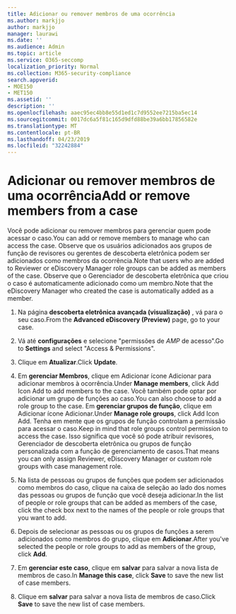 ```yaml
---
title: Adicionar ou remover membros de uma ocorrência
ms.author: markjjo
author: markjjo
manager: laurawi
ms.date: ''
ms.audience: Admin
ms.topic: article
ms.service: O365-seccomp
localization_priority: Normal
ms.collection: M365-security-compliance
search.appverid:
- MOE150
- MET150
ms.assetid: ''
description: ''
ms.openlocfilehash: aaec95ec4bb8e55d1ed1c7d9552ee7215ba5ec14
ms.sourcegitcommit: 0017dc6a5f81c165d9dfd88be39a6bb17856582e
ms.translationtype: MT
ms.contentlocale: pt-BR
ms.lasthandoff: 04/23/2019
ms.locfileid: "32242884"
---
```

# <a name="add-or-remove-members-from-a-case"></a><span data-ttu-id="c03bb-102">Adicionar ou remover membros de uma ocorrência</span><span class="sxs-lookup"><span data-stu-id="c03bb-102">Add or remove members from a case</span></span>

<span data-ttu-id="c03bb-103">Você pode adicionar ou remover membros para gerenciar quem pode acessar o caso.</span><span class="sxs-lookup"><span data-stu-id="c03bb-103">You can add or remove members to manage who can access the case.</span></span> <span data-ttu-id="c03bb-104">Observe que os usuários adicionados aos grupos de função de revisores ou gerentes de descoberta eletrônica podem ser adicionados como membros da ocorrência.</span><span class="sxs-lookup"><span data-stu-id="c03bb-104">Note that users who are added to Reviewer or eDiscovery Manager role groups can be added as members of the case.</span></span> <span data-ttu-id="c03bb-105">Observe que o Gerenciador de descoberta eletrônica que criou o caso é automaticamente adicionado como um membro.</span><span class="sxs-lookup"><span data-stu-id="c03bb-105">Note that the eDiscovery Manager who created the case is automatically added as a member.</span></span>

1. <span data-ttu-id="c03bb-106">Na página **descoberta eletrônica avançada (visualização)** , vá para o seu caso.</span><span class="sxs-lookup"><span data-stu-id="c03bb-106">From the **Advanced eDiscovery (Preview)** page, go to your case.</span></span>

2. <span data-ttu-id="c03bb-107">Vá até **configurações** e selecione "permissões de _AMP_ de acesso".</span><span class="sxs-lookup"><span data-stu-id="c03bb-107">Go to **Settings** and select "Access & Permissions".</span></span>
 
3. <span data-ttu-id="c03bb-108">Clique em **Atualizar**.</span><span class="sxs-lookup"><span data-stu-id="c03bb-108">Click **Update**.</span></span>
 
4. <span data-ttu-id="c03bb-109">Em **gerenciar Membros**, clique em Adicionar ícone Adicionar para adicionar membros à ocorrência.</span><span class="sxs-lookup"><span data-stu-id="c03bb-109">Under **Manage members**, click Add Icon Add to add members to the case.</span></span> <span data-ttu-id="c03bb-110">Você também pode optar por adicionar um grupo de funções ao caso.</span><span class="sxs-lookup"><span data-stu-id="c03bb-110">You can also choose to add a role group to the case.</span></span> <span data-ttu-id="c03bb-111">Em **gerenciar grupos de função**, clique em Adicionar ícone Adicionar.</span><span class="sxs-lookup"><span data-stu-id="c03bb-111">Under **Manage role groups**, click Add Icon Add.</span></span> 
    <span data-ttu-id="c03bb-112">Tenha em mente que os grupos de função controlam a permissão para acessar o caso.</span><span class="sxs-lookup"><span data-stu-id="c03bb-112">Keep in mind that role groups control permission to access the case.</span></span> <span data-ttu-id="c03bb-113">Isso significa que você só pode atribuir revisores, Gerenciador de descoberta eletrônica ou grupos de função personalizada com a função de gerenciamento de casos.</span><span class="sxs-lookup"><span data-stu-id="c03bb-113">That means you can only assign Reviewer, eDiscovery Manager or custom role groups with case management role.</span></span>
 
5. <span data-ttu-id="c03bb-114">Na lista de pessoas ou grupos de funções que podem ser adicionados como membros do caso, clique na caixa de seleção ao lado dos nomes das pessoas ou grupos de função que você deseja adicionar.</span><span class="sxs-lookup"><span data-stu-id="c03bb-114">In the list of people or role groups that can be added as members of the case, click the check box next to the names of the people or role groups that you want to add.</span></span>

6. <span data-ttu-id="c03bb-115">Depois de selecionar as pessoas ou os grupos de funções a serem adicionados como membros do grupo, clique em **Adicionar**.</span><span class="sxs-lookup"><span data-stu-id="c03bb-115">After you've selected the people or role groups to add as members of the group, click **Add**.</span></span>

7. <span data-ttu-id="c03bb-116">Em **gerenciar este caso**, clique em **salvar** para salvar a nova lista de membros de caso.</span><span class="sxs-lookup"><span data-stu-id="c03bb-116">In **Manage this case**, click **Save** to save the new list of case members.</span></span>

8. <span data-ttu-id="c03bb-117">Clique em **salvar** para salvar a nova lista de membros de caso.</span><span class="sxs-lookup"><span data-stu-id="c03bb-117">Click **Save** to save the new list of case members.</span></span>
